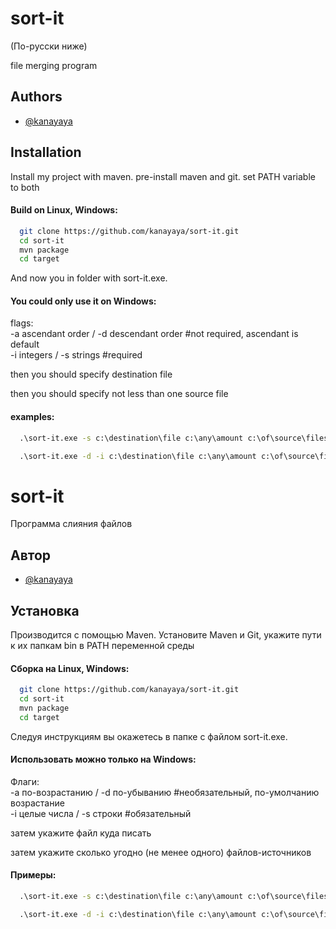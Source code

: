 
# sort-it
(По-русски ниже)

file merging program


## Authors

- [@kanayaya](https://github.com/kanayaya)


## Installation

Install my project with maven.
pre-install maven and git. set PATH variable to both
#### Build on Linux, Windows:

```bash
  git clone https://github.com/kanayaya/sort-it.git
  cd sort-it
  mvn package
  cd target
```
And now you in folder with sort-it.exe.

#### You could only use it on Windows:
flags:  
-a ascendant order / -d descendant order #not required, ascendant is default  
-i integers / -s strings #required

then you should specify destination file

then you should specify not less than one source file

#### examples:

```cmd
  .\sort-it.exe -s c:\destination\file c:\any\amount c:\of\source\files
```
```cmd
  .\sort-it.exe -d -i c:\destination\file c:\any\amount c:\of\source\files
```
# sort-it

Программа слияния файлов


## Автор

- [@kanayaya](https://github.com/kanayaya)


## Установка

Производится с помощью Maven.
Установите Maven и Git, укажите пути к их папкам bin в PATH переменной среды
#### Сборка на Linux, Windows:

```bash
  git clone https://github.com/kanayaya/sort-it.git
  cd sort-it
  mvn package
  cd target
```
Следуя инструкциям вы окажетесь в папке с файлом sort-it.exe.

#### Использовать можно только на Windows:
Флаги:  
-a по-возрастанию / -d по-убыванию #необязательный, по-умолчанию возрастание  
-i целые числа / -s строки #обязательный

затем укажите файл куда писать

затем укажите сколько угодно (не менее одного) файлов-источников

#### Примеры:

```cmd
  .\sort-it.exe -s c:\destination\file c:\any\amount c:\of\source\files
```
```cmd
  .\sort-it.exe -d -i c:\destination\file c:\any\amount c:\of\source\files
```